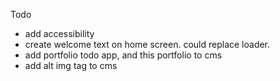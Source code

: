 Todo

- add accessibility
- create welcome text on home screen. could replace loader.
- add portfolio todo app, and this portfolio to cms
- add alt img tag to cms
